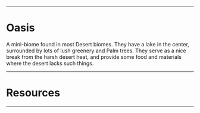 ___
# Oasis
A mini-biome found in most Desert biomes. They have a lake in the center, surrounded by lots of lush greenery and Palm trees. They serve as a nice break from the harsh desert heat, and provide some food and materials where the desert lacks such things.

___
# Resources

___
